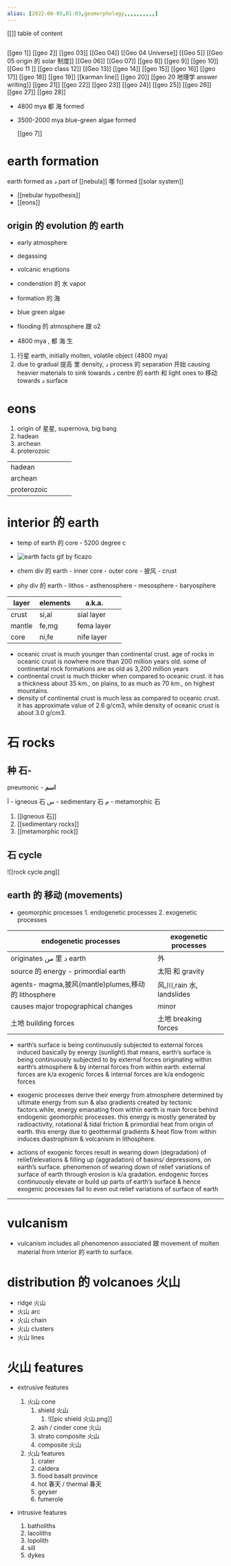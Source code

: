 ```yaml
---
alias: [2022-06-05,01:03,geomorphology,,,,,,,,,,]
---
```

[[]]
table of content
```toc
```

[[geo 1]] [[geo 2]] [[geo 03]] [[Geo 04]] [[Geo 04 Universe]] [[Geo 5]] [[Geo 05 origin 的 solar 制度]]
[[Geo 06]] [[Geo 07]] [[geo 8]] [[geo 9]] [[geo 10]]
[[Geo 11 ]] [[geo class 12]] [[Geo 13]] [[geo 14]] [[geo 15]]
[[geo 16]] [[geo 17]] [[geo 18]] [[geo 19]] [[karman line]] [[geo 20]] [[geo 20 地理学 answer writing]]
[[geo 21]] [[geo 22]] [[geo 23]] [[geo 24]] [[geo 25]]
[[geo 26]] [[geo 27]] [[geo 28]]

- 4800 mya 都 海 formed
- 3500-2000 mya blue-green algae formed
  
  [[geo 7]]
# earth formation
earth formed as د part of [[nebula]] 哪 formed [[solar system]]
- [[nebular hypothesis]]
- [[eons]]
## origin 的 evolution 的 earth
- early atmosphere 
- degassing
- volcanic eruptions
- condenstion 的 水 vapor
- formation 的 海 
- blue green algae
- flooding 的 atmosphere 跟 o2

- 4800 mya , 都 海 生

1. 行星 earth, initially molten, volatile object (4800 mya)
2. due to gradual 提高 里 density, د process 的 separation 开始 causing heavier materials to sink towards د centre 的 earth 和 light ones to 移动  towards د surface


# eons

1. origin of 星星, supernova, big bang
2. hadean
3. archean
4. proterozoic

|    |    |   |       |
|-   |-   |-  |-      |
|hadean    |    |   |       |
|archean    |    |   |       |
|proterozoic    |    |   |       |

# interior 的 earth
- temp of earth 的 core - 5200 degree c

- ![earth facts gif by ficazo](https://media2.giphy.com/media/xtka00p9hhoalgs2jy/200w.gif?cid=ecf05e47gtx3c8qmc98lludxnestap8fqgx29bqdvpp1dlnb&rid=200w.gif&ct=g)

- chem div 的 earth
		- inner core
		- outer core
		- 披风
		- crust

- phy div 的 earth
		- lithos
		- asthenosphere
		- mesosphere
		- baryosphere
 
 
 |layer    |elements    | a.k.a.  |       |
 |-   |-   |-  |-      |
 |crust    |si,al    |sial layer   |       |
 |mantle    |fe,mg    |fema layer   |       |
 |core    |ni,fe    |nife layer   |       |
 
- oceanic crust is much younger than continental crust. age of rocks in oceanic crust is nowhere more than 200 million years old. some of continental rock formations are as old as 3,200 million years
- continental crust is much thicker when compared to oceanic crust. it has a thickness about 35 km., on plains, to as much as 70 km., on highest mountains.
- density of continental crust is much less as compared to oceanic crust. it has approximate value of 2.6 g/cm3, while density of oceanic crust is about 3.0 g/cm3.


# 石 rocks
## 种 石-
pneumonic - __اسم__

أ - igneous 石 
س - sedimentary 石 
م - metamorphic 石

1. [[igneous 石]]
2. [[sedimentary rocks]]
3. [[metamorphic rock]]

## 石 cycle
![[rock cycle.png]]

## earth 的 移动 (movements)
- geomorphic processes
		1. endogenetic processes
		2. exogenetic processes

|endogenetic processes   |exogenetic processes   |
| - | - |
|originates من 里 د earth   |外   |
|source 的 energy - primordial earth|太阳 和 gravity|
|agents- magma,披风(mantle)plumes,移动 的  lithosphere|风,川,rain 水, landslides |
|causes major tropographical changes|minor|
|土地 building forces|土地 breaking forces|

- earth‘s surface is being continuously subjected to external forces induced basically by energy (sunlight).that means, earth‘s surface is being continuously subjected to by external forces originating within earth‘s atmosphere & by internal forces from within earth. external forces are k/a exogenic forces & internal forces are k/a endogenic forces

- exogenic processes derive their energy from atmosphere determined by ultimate energy from sun & also gradients created by tectonic factors.while, energy emanating from within earth is main force behind endogenic geomorphic processes. this energy is mostly generated by radioactivity, rotational & tidal friction & primordial heat from origin of earth. this energy due to geothermal gradients & heat flow from within induces diastrophism & volcanism in lithosphere.

- actions of exogenic forces result in wearing down (degradation) of relief/elevations & filling up (aggradation) of basins/ depressions, on earth’s surface. phenomenon of wearing down of relief variations of surface of earth through erosion is k/a gradation. endogenic forces continuously elevate or build up parts of earth’s surface & hence exogenic processes fail to even out relief variations of surface of earth

---

# vulcanism
   - vulcanism includes all phenomenon associated 跟 movement of molten material from interior 的 earth to surface.

# distribution 的 volcanoes 火山
- ridge 火山
- 火山 arc
- 火山 chain
- 火山 clusters
- 火山 lines

# 火山 features
- extrusive features
	1. 火山 cone
		1. shield 火山
			1. ![[pic shield 火山.png]]
		2. ash / cinder cone 火山
		3. strato composite 火山
		4. composite 火山
	2.  火山 features 
		1.  crater
		2.  caldera
		3.  flood basalt province
		4.  hot 春天 / thermal 春天
		5.  geyser
		6.  fumerole
		
- intrusive features 
	1. batholiths
	2. lacoliths
	3. lopolith
	4. sill
	5. dykes